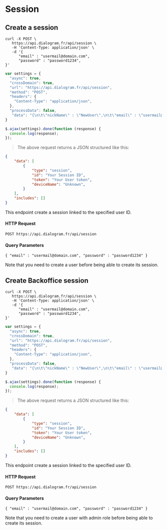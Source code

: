 # Session

## Create a session

```shell
curl -X POST \
   https://api.dialogram.fr/api/session \
   -H 'Content-Type: application/json' \
   -d '{
      "email" : "usermail@domain.com",
      "password" : "password1234",
}'
```

```javascript
var settings = {
  "async": true,
  "crossDomain": true,
  "url": "https://api.dialogram.fr/api/session",
  "method": "POST",
  "headers": {
    "Content-Type": "application/json",
  },
  "processData": false,
   "data": "{\n\t\"nickName\" : \"NewUser\",\n\t\"email\" : \"usermail@domain.com\",\n\t\"password\" : \"JeSuisUnTest\",\n}"
}

$.ajax(settings).done(function (response) {
  console.log(response);
});
```

> The above request returns a JSON structured like this:

```json
{
    "data": [
        {
            "type": "session",
            "id": "Your Session ID",
            "token": "Your User token",
            "deviceName": "Unknown",
        }
    ],
    "includes": []
}
```

This endpoint create a session linked to the specified user ID.

#### HTTP Request

`POST https://api.dialogram.fr/api/session`

#### Query Parameters

``
   {
      "email" : "usermail@domain.com",
      "password" : "password1234"
   }
``

<aside class="success">
Note that you need to create a user before being able to create its session.
</aside>


## Create Backoffice session

```shell
curl -X POST \
   https://api.dialogram.fr/api/session \
   -H 'Content-Type: application/json' \
   -d '{
      "email" : "usermail@domain.com",
      "password" : "password1234",
}'
```

```javascript
var settings = {
  "async": true,
  "crossDomain": true,
  "url": "https://api.dialogram.fr/api/session",
  "method": "POST",
  "headers": {
    "Content-Type": "application/json",
  },
  "processData": false,
   "data": "{\n\t\"nickName\" : \"NewUser\",\n\t\"email\" : \"usermail@domain.com\",\n\t\"password\" : \"JeSuisUnTest\",\n}"
}

$.ajax(settings).done(function (response) {
  console.log(response);
});
```

> The above request returns a JSON structured like this:

```json
{
    "data": [
        {
            "type": "session",
            "id": "Your Session ID",
            "token": "Your User token",
            "deviceName": "Unknown",
        }
    ],
    "includes": []
}
```

This endpoint create a session linked to the specified user ID.

#### HTTP Request

`POST https://api.dialogram.fr/api/session`

#### Query Parameters

``
   {
      "email" : "usermail@domain.com",
      "password" : "password1234"
   }
``

<aside class="success">
Note that you need to create a user with admin role before being able to create its session.
</aside>
